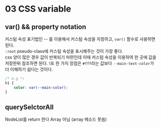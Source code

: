 # 03 CSS variable

## var() && property notation

커스텀 속성 표기법인 -- 를 이용해서 커스텀 속성을 지정하고, `var()` 함수로 사용하면된다.\
`:root` pseudo-class에 커스텀 속성을 표시해주는 것이 가장 좋다.\
css 양이 많은 경우 값이 반복되기 마련인데 이때 커스텀 속성을 이용하여 한 곳에 값을 저장한뒤 참조하면 된다. \또 한 가지 장점은 `#fff`라는 값보다 `--main-text-color`가 더 이해하기 쉽다는 것이다.

```css
/* e.g */
h1 {
	color: var(--main-color);
}
```

## querySelctorAll

NodeList를 return 한다
Array 아님 (array 메소드 못씀)
